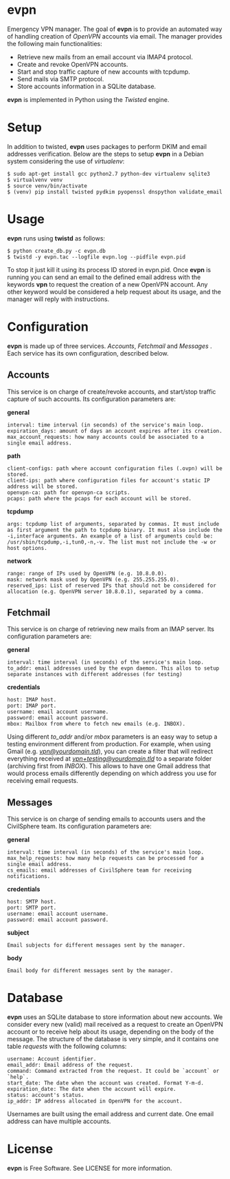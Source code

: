 # evpn
Emergency VPN manager. The goal of **evpn** is to provide an automated way
of handling creation of *OpenVPN* accounts via email. The manager provides the
following main functionalities:

  * Retrieve new mails from an email account via IMAP4 protocol.
  * Create and revoke OpenVPN accounts.
  * Start and stop traffic capture of new accounts with tcpdump.
  * Send mails via SMTP protocol.
  * Store accounts information in a SQLite database.

**evpn** is implemented in Python using the *Twisted* engine.

# Setup
In addition to twisted, **evpn** uses packages to perform DKIM and email
addresses verification. Below are the steps to setup **evpn** in a Debian
system considering the use of *virtualenv*:

```
$ sudo apt-get install gcc python2.7 python-dev virtualenv sqlite3
$ virtualvenv venv
$ source venv/bin/activate
$ (venv) pip install twisted pydkim pyopenssl dnspython validate_email
```

# Usage
**evpn** runs using **twistd** as follows:

```
$ python create_db.py -c evpn.db
$ twistd -y evpn.tac --logfile evpn.log --pidfile evpn.pid
```

To stop it just kill it using its process ID stored in evpn.pid. Once
**evpn** is running you can send an email to the defined email address
with the keywords **vpn** to request the creation of a new
OpenVPN account. Any other keyword would be considered a help request
about its usage, and the manager will reply with instructions.

# Configuration
**evpn** is made up of three services. *Accounts*, *Fetchmail* and *Messages*
. Each service has its own configuration, described below.

## Accounts
This service is on charge of create/revoke accounts, and start/stop traffic
capture of such accounts. Its configuration parameters are:

**general**

    interval: time interval (in seconds) of the service's main loop.
    expiration_days: amount of days an account expires after its creation.
    max_account_requests: how many accounts could be associated to a single email address.

**path**

    client-configs: path where account configuration files (.ovpn) will be stored.
    client-ips: path where configuration files for account's static IP address will be stored.
    openvpn-ca: path for openvpn-ca scripts.
    pcaps: path where the pcaps for each account will be stored.

**tcpdump**

    args: tcpdump list of arguments, separated by commas. It must include as first argument the path to tcpdump binary. It must also include the -i,interface arguments. An example of a list of arguments could be: /usr/sbin/tcpdump,-i,tun0,-n,-v. The list must not include the -w or host options.


**network**

    range: range of IPs used by OpenVPN (e.g. 10.8.0.0).
    mask: network mask used by OpenVPN (e.g. 255.255.255.0).
    reserved_ips: List of reserved IPs that should not be considered for allocation (e.g. OpenVPN server 10.8.0.1), separated by a comma.

## Fetchmail
This service is on charge of retrieving new mails from an IMAP server. Its
configuration parameters are:

**general**

    interval: time interval (in seconds) of the service's main loop.
    to_addr: email addresses used by the evpn daemon. This allos to setup separate instances with different addresses (for testing)

**credentials**

    host: IMAP host.
    port: IMAP port.
    username: email account username.
    password: email account password.
    mbox: Mailbox from where to fetch new emails (e.g. INBOX).

Using different *to_addr* and/or *mbox* parameters is an easy way to setup a testing environment different from production. For example, when using Gmail (e.g. *vpn@yourdomain.tld*), you can create a filter that will redirect everything received at *vpn+testing@yourdomain.tld* to a separate folder (archiving first from *INBOX*). This allows to have one Gmail address that would process emails differently depending on which address you use for receiving email requests.

## Messages
This service is on charge of sending emails to accounts users and the
CivilSphere team. Its configuration parameters are:

**general**

    interval: time interval (in seconds) of the service's main loop.
    max_help_requests: how many help requests can be processed for a single email address.
    cs_emails: email addresses of CivilSphere team for receiving notifications.

**credentials**

    host: SMTP host.
    port: SMTP port.
    username: email account username.
    password: email account password.

**subject**

    Email subjects for different messages sent by the manager.

**body**

    Email body for different messages sent by the manager.

# Database
**evpn** uses an SQLite database to store information about new accounts. We 
consider every new (valid) mail received as a request to create an OpenVPN
account or to receive help about its usage, depending on the body of the
message. The structure of the database is very simple, and it contains one
table *requests* with the following columns:

    username: Account identifier. 
    email_addr: Email address of the request.
    command: Command extracted from the request. It could be `account` or `help`.
    start_date: The date when the account was created. Format Y-m-d.
    expiration_date: The date when the account will expire.
    status: account's status.
    ip_addr: IP address allocated in OpenVPN for the account.

Usernames are built using the email address and current date. One email address can have multiple accounts.

# License

**evpn** is Free Software. See LICENSE for more information.